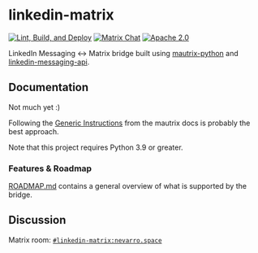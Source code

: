 # linkedin-matrix

[![Lint, Build, and Deploy](https://github.com/beeper/linkedin/actions/workflows/deploy.yaml/badge.svg)](https://github.com/beeper/linkedin/actions/workflows/deploy.yaml)
[![Matrix Chat](https://img.shields.io/matrix/linkedin-matrix:nevarro.space?server_fqdn=matrix.nevarro.space)](https://matrix.to/#/#linkedin-matrix:nevarro.space?via=nevarro.space&via=sumnerevans.com)
[![Apache 2.0](https://img.shields.io/pypi/l/linkedin-matrix)](LICENSE)

LinkedIn Messaging <-> Matrix bridge built using
[mautrix-python](https://github.com/tulir/mautrix-python) and
[linkedin-messaging-api](https://github.com/sumnerevans/linkedin-messaging-api).

## Documentation

Not much yet :)

Following the
[Generic Instructions](https://docs.mau.fi/bridges/python/setup.html)
from the mautrix docs is probably the best approach.

Note that this project requires Python 3.9 or greater.

### Features & Roadmap

[ROADMAP.md](ROADMAP.md) contains a general overview of what is supported by the
bridge.

## Discussion

Matrix room:
[`#linkedin-matrix:nevarro.space`](https://matrix.to/#/#linkedin-matrix:nevarro.space?via=nevarro.space&via=sumnerevans.com)
